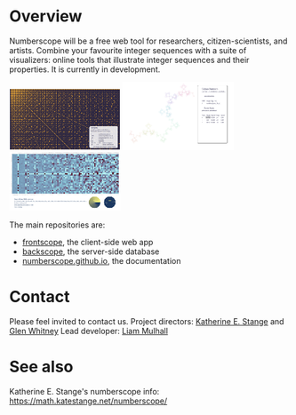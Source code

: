 # Overview
Numberscope will be a free web tool for researchers, citizen-scientists, and artists.  Combine your favourite integer sequences with a suite of visualizers:  online tools that illustrate integer sequences and their properties.  It is currently in development.

![Example1](/assets/example-diff-200.png) ![Example2](/assets/example-turtle-200.png) ![Example3](/assets/example-stats-200.png)

The main repositories are:
- [frontscope](https://github.com/numberscope/frontscope), the client-side web app
- [backscope](https://github.com/numberscope/backscope), the server-side database
- [numberscope.github.io](https://github.com/numberscope/numberscope.github.io), the documentation

# Contact
Please feel invited to contact us.
Project directors:  [Katherine E. Stange](https://math.katestange.net) and [Glen Whitney](http://studioinfinity.org/)
Lead developer:  [Liam Mulhall](https://liammulhall.com/)

# See also
Katherine E. Stange's numberscope info: https://math.katestange.net/numberscope/
